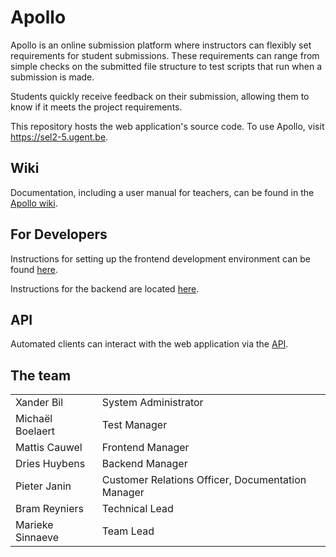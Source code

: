 # Apollo

Apollo is an online submission platform where instructors can flexibly set requirements for
student submissions. These requirements can range from simple checks on the submitted
file structure to test scripts that run when a submission is made.

Students quickly receive feedback on their submission, allowing them to know if it meets
the project requirements.

This repository hosts the web application's source code. To use Apollo, visit https://sel2-5.ugent.be.

## Wiki

Documentation, including a user manual for teachers, can be found in the
[Apollo wiki](https://github.com/SELab-2/UGent-5/wiki).

## For Developers

Instructions for setting up the frontend development environment can be found
[here](frontend/README.md).

Instructions for the backend are located [here](backend/REAMDE.md).

## API

Automated clients can interact with the web application via the [API](https://sel2-5.ugent.be/api/docs).

## The team

|                  |                                                   |
|------------------|---------------------------------------------------|
| Xander Bil       | System Administrator                              |
| Michaël Boelaert | Test Manager                                      |
| Mattis Cauwel    | Frontend Manager                                  |
| Dries Huybens    | Backend Manager                                   |
| Pieter Janin     | Customer Relations Officer, Documentation Manager |
| Bram Reyniers    | Technical Lead                                    |
| Marieke Sinnaeve | Team Lead                                         |

